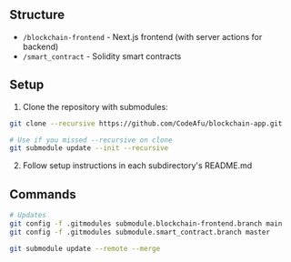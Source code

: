 ## Structure

- `/blockchain-frontend` - Next.js frontend (with server actions for backend)
- `/smart_contract` - Solidity smart contracts

## Setup

1. Clone the repository with submodules:

```bash
git clone --recursive https://github.com/CodeAfu/blockchain-app.git

# Use if you missed --recursive on clone
git submodule update --init --recursive
```

2. Follow setup instructions in each subdirectory's README.md

## Commands

```bash
# Updates
git config -f .gitmodules submodule.blockchain-frontend.branch main
git config -f .gitmodules submodule.smart_contract.branch master

git submodule update --remote --merge
```
